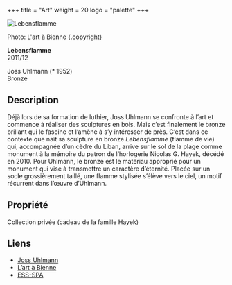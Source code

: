 +++
title = "Art"
weight = 20
logo = "palette"
+++

![Lebensflamme](/images/flamme.jpg)

Photo: L'art à Bienne
{.copyright}

**Lebensflamme**  
2011/12

Joss Uhlmann (* 1952)  
Bronze

## Description

Déjà lors de sa formation de luthier, Joss Uhlmann se confronte à l’art et commence à réaliser des sculptures en bois. Mais c’est finalement le bronze brillant qui le fascine et l’amène à s’y intéresser de près. C’est dans ce contexte que naît sa sculpture en bronze *Lebensflamme* (flamme de vie) qui, accompagnée d’un cèdre du Liban, arrive sur le sol de la plage comme monument à la mémoire du patron de l’horlogerie Nicolas G. Hayek, décédé en 2010. Pour Uhlmann, le bronze est le matériau approprié pour un monument qui vise à transmettre un caractère d’éternité. Placée sur un socle grossièrement taillé, une flamme stylisée s’élève vers le ciel, un motif récurrent dans l’œuvre d’Uhlmann.

## Propriété

Collection privée (cadeau de la famille Hayek)

## Liens

- [Joss Uhlmann](https://sokultur.ch/html/kulturschaffende/detail.html?q=&qs=1&qs2=1&artist_id=1226)
- [L’art à Bienne](https://art-a-bienne.ch/fr/)
- [ESS-SPA](https://ess-spa.ch/fr/news/framing-sculptures)